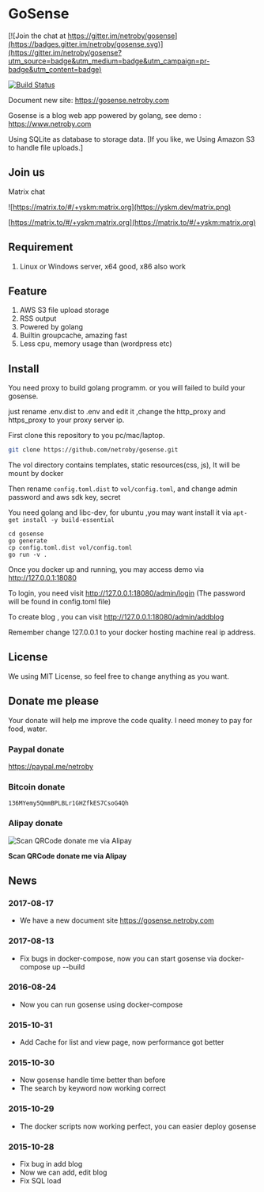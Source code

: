 # GoSense

[![Join the chat at https://gitter.im/netroby/gosense](https://badges.gitter.im/netroby/gosense.svg)](https://gitter.im/netroby/gosense?utm_source=badge&utm_medium=badge&utm_campaign=pr-badge&utm_content=badge)

[![Build Status](https://travis-ci.org/netroby/gosense.svg?branch=master)](https://travis-ci.org/netroby/gosense)

Document new site: https://gosense.netroby.com

Gosense is a blog web app powered by golang, see demo : https://www.netroby.com

Using SQLite as database to storage data. [If you like, we Using Amazon S3 to handle file uploads.]

## Join us

Matrix chat 

![https://matrix.to/#/+yskm:matrix.org](https://yskm.dev/matrix.png)

[https://matrix.to/#/+yskm:matrix.org](https://matrix.to/#/+yskm:matrix.org)

## Requirement 

1. Linux or Windows server, x64 good, x86 also work


## Feature


1. AWS S3 file upload storage
2. RSS output
3. Powered by golang
4. Builtin groupcache, amazing fast
5. Less cpu, memory usage than (wordpress etc)

## Install

You need proxy to build golang programm. or you will failed to build your gosense.

just rename .env.dist to .env  and edit it ,change the http_proxy and https_proxy to your proxy server ip.

First clone this repository to you pc/mac/laptop.

```bash
git clone https://github.com/netroby/gosense.git
```

The vol directory contains templates, static resources(css, js), It will be mount by docker

Then rename `config.toml.dist` to `vol/config.toml`, and change admin password and aws sdk key, secret

You need golang and libc-dev, for ubuntu ,you may want install it via `apt-get install -y build-essential`


```
cd gosense
go generate
cp config.toml.dist vol/config.toml
go run -v .
```


Once you docker up and running, you may access demo via http://127.0.0.1:18080

To login, you need visit http://127.0.0.1:18080/admin/login  (The password will be found in config.toml file)

To create blog , you can visit http://127.0.0.1:18080/admin/addblog

Remember change 127.0.0.1 to your docker hosting machine real ip address.


## License

We using MIT License, so feel free to change anything as you want.

## Donate me please

Your donate will help me improve the code quality. I need money to pay for food, water.

### Paypal donate

https://paypal.me/netroby

### Bitcoin donate

```
136MYemy5QmmBPLBLr1GHZfkES7CsoG4Qh
```
### Alipay donate

![Scan QRCode donate me via Alipay](https://www.netroby.com/assets/images/alipayme.jpg)

**Scan QRCode donate me via Alipay**


## News

### 2017-08-17

* We have a new document site https://gosense.netroby.com

### 2017-08-13

* Fix bugs in docker-compose, now you can start gosense via docker-compose up --build

### 2016-08-24

* Now you can run gosense using docker-compose

### 2015-10-31

* Add Cache for list and view page, now performance got better

### 2015-10-30

* Now gosense handle time better than before
* The search by keyword now working correct

### 2015-10-29

* The docker scripts now working perfect, you can easier deploy gosense 

### 2015-10-28

* Fix bug in add blog
* Now we can add, edit blog
* Fix SQL load


